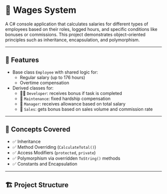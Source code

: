 # 💼 Wages System

A C# console application that calculates salaries for different types of employees based on their roles, logged hours, and specific conditions like bonuses or commissions. This project demonstrates object-oriented principles such as inheritance, encapsulation, and polymorphism.

---

## 🚀 Features

- Base class `Employee` with shared logic for:
  - Regular salary (up to 176 hours)
  - Overtime compensation
- Derived classes for:
  - 👨‍💻 `Developer`: receives bonus if task is completed
  - 🔧 `Maintenance`: fixed hardship compensation
  - 👔 `Manager`: receives allowance based on total salary
  - 💼 `Sales`: gets bonus based on sales volume and commission rate

---

## 🧠 Concepts Covered

- ✅ Inheritance
- ✅ Method Overriding (`CalculateTotal()`)
- ✅ Access Modifiers (`protected`, `private`)
- ✅ Polymorphism via overridden `ToString()` methods
- ✅ Constants and Encapsulation

---

## 🏗 Project Structure

